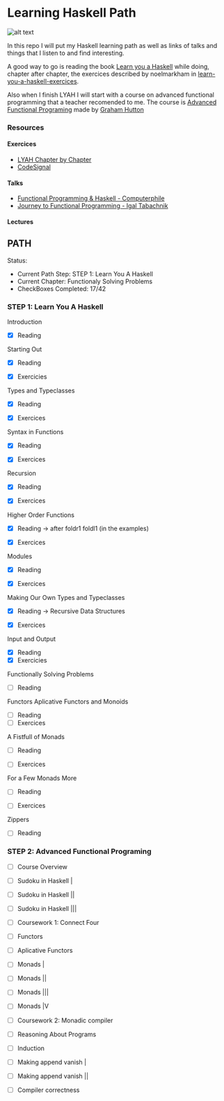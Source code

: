 # Learning Haskell Path

![alt text](https://i.redd.it/s0l1q498p8521.jpg "Momaso")

In this repo I will put my Haskell learning path as well as links of talks and things that I listen to and find interesting.

A good way to go is reading the book [Learn you a Haskell](http://learnyouahaskell.com/) while doing, chapter after chapter, the exercices described by noelmarkham in [learn-you-a-haskell-exercices](https://github.com/noelmarkham/learn-you-a-haskell-exercises).

Also when I finish LYAH I will start with a course on advanced functional programming that a teacher recomended to me. The course is [Advanced Functional Programing](http://www.cs.nott.ac.uk/~pszgmh/afp.html) made by [Graham Hutton](http://www.cs.nott.ac.uk/~pszgmh/)

### Resources
#### Exercices
- [LYAH Chapter by Chapter](https://github.com/noelmarkham/learn-you-a-haskell-exercises) 
- [CodeSignal](https://app.codesignal.com/arcade/intro)

#### Talks
- [Functional Programming & Haskell - Computerphile](https://www.youtube.com/watch?v=LnX3B9oaKzw)
- [Journey to Functional Programming - Igal Tabachnik](https://www.youtube.com/watch?v=g1EvM4CbUvM)

#### Lectures

## PATH

Status:
- Current Path Step: STEP 1: Learn You A Haskell 
- Current Chapter: Functionaly Solving Problems
- CheckBoxes Completed: 17/42

### STEP 1: Learn You A Haskell

Introduction
- [X] Reading


Starting Out
- [X] Reading
- [X] Exercicies


Types and Typeclasses
- [X] Reading
- [X] Exercices


Syntax in Functions
- [X] Reading
- [X] Exercices


Recursion
- [X] Reading
- [X] Exercices


Higher Order Functions
- [X] Reading -> after foldr1 foldl1 (in the examples)
- [X] Exercices


Modules
- [X] Reading
- [X] Exercices


Making Our Own Types and Typeclasses
- [X] Reading -> Recursive Data Structures
- [X] Exercices


Input and Output
- [X] Reading
- [X] Exercicies

Functionally Solving Problems
- [ ] Reading
 
Functors Aplicative Functors and Monoids
- [ ] Reading
- [ ] Exercices

A Fistfull of Monads
- [ ] Reading
- [ ] Exercices


For a Few Monads More
- [ ] Reading
- [ ] Exercices


Zippers
- [ ] Reading

### STEP 2: Advanced Functional Programing

- [ ] Course Overview
- [ ] Sudoku in Haskell |
- [ ] Sudoku in Haskell ||
- [ ] Sudoku in Haskell |||
- [ ] Coursework 1: Connect Four
- [ ] Functors
- [ ] Aplicative Functors
- [ ] Monads |
- [ ] Monads ||
- [ ] Monads |||
- [ ] Monads |V
- [ ] Coursework 2: Monadic compiler
- [ ] Reasoning About Programs
- [ ] Induction 
- [ ] Making append vanish |
- [ ] Making append vanish || 
- [ ] Compiler correctness


